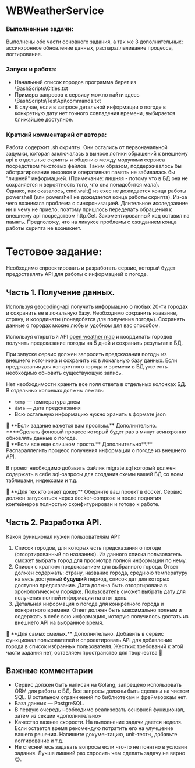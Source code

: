 # WBWeatherService

### Выполненные задачи:  
Выполнены обе части основного задания, а так же 3 дополнительных: ассинхронное обновление данных, распараллеливание процесса, логгирование.   

### Запуск и работа:
- Начальный список городов программа берет из \BashScripts\Cities.txt   
- Примеры запросов к сервису можно найти здесь \BashScripts\TestApi\commands.txt   
- В случае, если в запросе детальной информации о погоде в конкретную дату нет точного совпадения времени, выбирается ближайшее доступное.

### Краткий комментарий от автора:  
Работа содержит .sh скрипты. Они остались от первоначальной задумки, которая заключалась в выносе логики обращений к внешнему api в отдельные скрипты 
и общению между модулями сервиса посредством текстовых файлов. Таким образом, поддерживалось бы абстрагирование вызовов и оперативная память не забивалась бы "лишней" информацией. 
(Примечание: лишняя - потому что в БД она не сохраняется и вероятность того, что она понадобится мала).   
Однако, как оказалось, cmd.wait() из exec не дожидается конца работы powershell (или powershell не дожидается конца работы скрипта). 
Из-за чего возникала проблема с синхронизацией. Длительное исследоавние ни к чему не приело, поэтому пришлось переделать обращения к внешнему api посредством http.Get. 
Закоментированный код оставил на память. Предположу, что на линуксе проблемы с ожиданием конца работы скрипта не возникнет.

# Тестовое задание:

Необходимо спроектировать и разработать сервис, который будет предоставлять API для работы с информацией о погоде.

## Часть 1. Получение данных.

Используя [geocoding-api](https://openweathermap.org/api/geocoding-api) получить информацию о любых 20-ти городах и сохранить ее в локальную базу. Необходимо сохранить название, страну, и координаты (понадобятся для получения погоды). Сохранять данные о городах можно любым удобном для вас способом.

Используя открытый API [open weather map](https://openweathermap.org/forecast5) и координаты городов получить предсказание погоды на 5 дней и сохранить результат в БД.

При запуске сервис должен запросить предсказания погоды из внешнего источника и сохранить их в локальную базу данных. Если предсказания для конкретного города и времени в БД уже есть необходимо обновить существующую запись.

Нет необходимости хранить все поля ответа в отдельных колонках БД. В отдельных колонках должны лежать: 

- `temp` — температура днем
- `date` — дата предсказания
- Всю остальную информацию нужно хранить в формате json

<aside>
💪 **Если задание кажется вам простым.**
Дополнительно. ****Сделать фоновый процесс который будет раз в минут асинхронно обновлять данные о погоде.

</aside>

<aside>
💪 **Если все еще слишком просто.**
Дополнительно**.** Распараллелить процесс получения информации о погоде из внешнего API.

</aside>

В проект необходимо добавить файлик migrate.sql который должен содержать в себе sql-запросы для создания схемы вашей БД со всем таблицами, индексами и т.д. 

<aside>
💪 **Для тех кто знает докер**
Оберните ваш проект в docker. Сервис должен запускаться через doсker-compose и после поднятия контейнеров полностью сконфигурирован и готово к работе.

</aside>

## Часть 2.  Разработка API.

Какой функционал нужен пользователям API:

1. Список городов, для которых есть предсказания о погоде (отсортированный по названию). Из данного списка пользователь сможет выбрать город для просмотра полной информации по нему. 
2. Список с кратким предсказанием для выбранного города. Ответ должен содержать: страну, название города, среднюю температуру на весь доступный **будущий** период, список дат для которых доступно предсказание. Дата должна быть отсортирована в хронологическом порядке. Пользователь сможет выбрать дату для получения полной информации на этот день.
3. Детальная информация о погоде для конкретного города и конкретного времени. Ответ должен быть максимально полным и содержать в себе всю информацию, которую получилось достать из внешнего API на выбранное время.

<aside>
💪 **Для самых смелых.**
Дополнительно. Добавить в сервис функционал пользователей и спроектировать API для добавление города в список избранных пользователя. Жестких требований к этой части задания нет, оставляем пространство для творчества 🙂

</aside>

## Важные комментарии

- Сервис должен быть написан на Golang, запрещено использовать ORM для работы с БД. Все запросы должны быть сделаны на чистом SQL. В остальном ограничений по библиотекам и фреймворкам нет.
- База данных — PostgreSQL.
- В первую очередь необходимо реализовать основной функционал, затем из секции «дополнительно»
- Качество важнее скорости. На выполнение задачи дается неделя. Если остается время рекомендую потратить его на улучшение вашего решения. Напишите документацию, unit-тесты, добавьте логгирование и т.д.
- Не стесняйтесь задавать вопросы если что-то не понятно в условии задания. Лучше лишний раз спросить чем сделать задачу не верно 😉.
